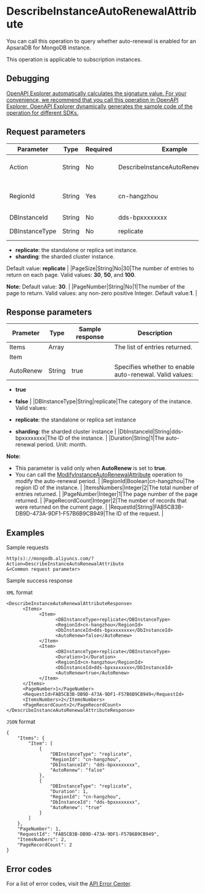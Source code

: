 # DescribeInstanceAutoRenewalAttribute

You can call this operation to query whether auto-renewal is enabled for an ApsaraDB for MongoDB instance.

This operation is applicable to subscription instances.

## Debugging

[OpenAPI Explorer automatically calculates the signature value. For your convenience, we recommend that you call this operation in OpenAPI Explorer. OpenAPI Explorer dynamically generates the sample code of the operation for different SDKs.](https://api.aliyun.com/#product=Dds&api=DescribeInstanceAutoRenewalAttribute&type=RPC&version=2015-12-01)

## Request parameters

|Parameter|Type|Required|Example|Description|
|---------|----|--------|-------|-----------|
|Action|String|No|DescribeInstanceAutoRenewalAttribute|The operation that you want to perform. Set this parameter to **DescribeInstanceAutoRenewalAttribute**. |
|RegionId|String|Yes|cn-hangzhou|The region ID of the instance. You can call the [DescribeDBInstanceAttribute](~~62010~~) operation to query the region ID of the instance. |
|DBInstanceId|String|No|dds-bpxxxxxxxx|The ID of the instance. |
|DBInstanceType|String|No|replicate|The category of the instance. Valid values:

 -   **replicate**: the standalone or replica set instance.
-   **sharding**: the sharded cluster instance.

 Default value: **replicate** |
|PageSize|String|No|30|The number of entries to return on each page. Valid values: **30**, **50**, and **100**.

 **Note:** Default value: **30**. |
|PageNumber|String|No|1|The number of the page to return. Valid values: any non-zero positive Integer. Default value:**1**. |

## Response parameters

|Prameter|Type|Sample response|Description|
|--------|----|---------------|-----------|
|Items|Array| |The list of entries returned. |
|Item| | | |
|AutoRenew|String|true|Specifies whether to enable auto-renewal. Valid values:

 -   **true**
-   **false** |
|DBInstanceType|String|replicate|The category of the instance. Valid values:

 -   **replicate**: the standalone or replica set instance
-   **sharding**: the sharded cluster instance |
|DbInstanceId|String|dds-bpxxxxxxxx|The ID of the instance. |
|Duration|String|1|The auto-renewal period. Unit: month.

 **Note:**

-   This parameter is valid only when **AutoRenew** is set to **true**.
-   You can call the [ModifyInstanceAutoRenewalAttribute](~~145979~~) operation to modify the auto-renewal period. |
|RegionId|Boolean|cn-hangzhou|The region ID of the instance. |
|ItemsNumbers|Integer|2|The total number of entries returned. |
|PageNumber|Integer|1|The page number of the page returned. |
|PageRecordCount|Integer|2|The number of records that were returned on the current page. |
|RequestId|String|FAB5CB3B-DB9D-473A-9DF1-F57B6B9CB949|The ID of the request. |

## Examples

Sample requests

```
http(s)://mongodb.aliyuncs.com/? Action=DescribeInstanceAutoRenewalAttribute
&<Common request parameter>
```

Sample success response

`XML` format

```
<DescribeInstanceAutoRenewalAttributeResponse>
      <Items>
            <Item>
                  <DBInstanceType>replicate</DBInstanceType>
                  <RegionId>cn-hangzhou</RegionId>
                  <DbInstanceId>dds-bpxxxxxxxx</DbInstanceId>
                  <AutoRenew>false</AutoRenew>
            </Item>
            <Item>
                  <DBInstanceType>replicate</DBInstanceType>
                  <Duration>1</Duration>
                  <RegionId>cn-hangzhou</RegionId>
                  <DbInstanceId>dds-bpxxxxxxxx</DbInstanceId>
                  <AutoRenew>true</AutoRenew>
            </Item>
      </Items>
      <PageNumber>1</PageNumber>
      <RequestId>FAB5CB3B-DB9D-473A-9DF1-F57B6B9CB949</RequestId>
      <ItemsNumbers>2</ItemsNumbers>
      <PageRecordCount>2</PageRecordCount>
</DescribeInstanceAutoRenewalAttributeResponse>
```

`JSON` format

```
{
    "Items": {
        "Item": [
            {
                "DBInstanceType": "replicate",
                "RegionId": "cn-hangzhou",
                "DbInstanceId": "dds-bpxxxxxxxx",
                "AutoRenew": "false"
            },
            {
                "DBInstanceType": "replicate",
                "Duration": 1,
                "RegionId": "cn-hangzhou",
                "DbInstanceId": "dds-bpxxxxxxxx",
                "AutoRenew": "true"
            }
        ]
    },
    "PageNumber": 1,
    "RequestId": "FAB5CB3B-DB9D-473A-9DF1-F57B6B9CB949",
    "ItemsNumbers": 2,
    "PageRecordCount": 2
}
```

## Error codes

For a list of error codes, visit the [API Error Center](https://error-center.alibabacloud.com/status/product/Dds).

